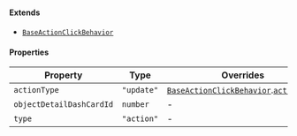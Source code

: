 #### Extends

* [`BaseActionClickBehavior`](BaseActionClickBehavior.md)

#### Properties

| Property                                                     | Type       | Overrides                                                                                                     | Inherited from                                                                                    |
| ------------------------------------------------------------ | ---------- | ------------------------------------------------------------------------------------------------------------- | ------------------------------------------------------------------------------------------------- |
| <a id="actiontype"></a> `actionType`                         | `"update"` | [`BaseActionClickBehavior`](BaseActionClickBehavior.md).[`actionType`](BaseActionClickBehavior.md#actiontype) | -                                                                                                 |
| <a id="objectdetaildashcardid"></a> `objectDetailDashCardId` | `number`   | -                                                                                                             | -                                                                                                 |
| <a id="type"></a> `type`                                     | `"action"` | -                                                                                                             | [`BaseActionClickBehavior`](BaseActionClickBehavior.md).[`type`](BaseActionClickBehavior.md#type) |
